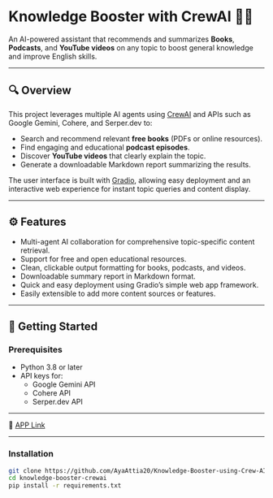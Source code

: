 # Knowledge Booster with CrewAI 🤗💡

An AI-powered assistant that recommends and summarizes **Books**, **Podcasts**, and **YouTube videos** on any topic to boost general knowledge and improve English skills.

---

## 🔍 Overview

This project leverages multiple AI agents using [CrewAI](https://github.com/OpenAI/crewai) and APIs such as Google Gemini, Cohere, and Serper.dev to:

- Search and recommend relevant **free books** (PDFs or online resources).
- Find engaging and educational **podcast episodes**.
- Discover **YouTube videos** that clearly explain the topic.
- Generate a downloadable Markdown report summarizing the results.

The user interface is built with [Gradio](https://www.gradio.app/), allowing easy deployment and an interactive web experience for instant topic queries and content display.

---

## ⚙️ Features

- Multi-agent AI collaboration for comprehensive topic-specific content retrieval.
- Support for free and open educational resources.
- Clean, clickable output formatting for books, podcasts, and videos.
- Downloadable summary report in Markdown format.
- Quick and easy deployment using Gradio’s simple web app framework.
- Easily extensible to add more content sources or features.

---

## 🚀 Getting Started

### Prerequisites

- Python 3.8 or later
- API keys for:
  - Google Gemini API
  - Cohere API
  - Serper.dev API
    
---
🤖 [APP Link](https://huggingface.co/spaces/ayaAttia/KnowledgeBoosterAPP)
 
---

### Installation


```bash
git clone https://github.com/AyaAttia20/Knowledge-Booster-using-Crew-AI.git
cd knowledge-booster-crewai
pip install -r requirements.txt
